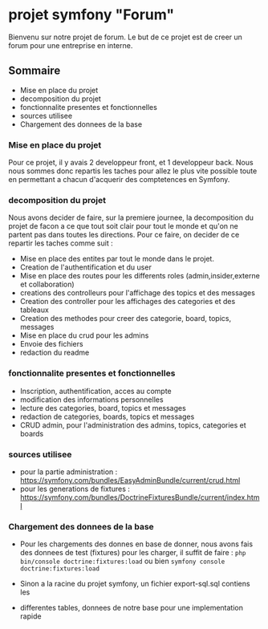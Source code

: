 # projet symfony "Forum"
Bienvenu sur notre projet de forum. Le but de ce projet est de 
creer un forum pour une entreprise en interne.

## Sommaire
- Mise en place du projet 
- decomposition du projet
- fonctionnalite presentes et fonctionnelles
- sources utilisee 
- Chargement des donnees de la base

### Mise en place du projet
Pour ce projet, il y avais 2 developpeur front, et 1 developpeur back.
Nous nous sommes donc repartis les taches pour allez le plus vite possible toute
en permettant a chacun d'acquerir des comptetences en Symfony.

### decomposition du projet
Nous avons decider de faire, sur la premiere journee, la decomposition du projet
de facon a ce que tout soit clair pour tout le monde et qu'on ne partent pas
dans toutes les directions. Pour ce faire, on  decider de ce repartir les 
taches comme suit : 
- Mise en place des entites par tout le monde dans le projet.
- Creation de l'authentification et du user
- Mise en place des routes pour les differents roles (admin,insider,externe et collaboration)
- creations des controlleurs pour l'affichage des topics et des messages
- Creation des controller pour les affichages des categories et des tableaux
- Creation des methodes pour creer des categorie, board, topics, messages
- Mise en place du crud pour les admins
- Envoie des fichiers 
- redaction du readme

### fonctionnalite presentes et fonctionnelles
- Inscription, authentification, acces au compte
- modification des informations personnelles
- lecture des categories, board, topics et messages
- redaction de categories, boards, topics et messages
- CRUD admin, pour l'administration des admins, topics, categories et boards

### sources utilisee
- pour la partie administration : https://symfony.com/bundles/EasyAdminBundle/current/crud.html
- pour les generations de fixtures : https://symfony.com/bundles/DoctrineFixturesBundle/current/index.html

### Chargement des donnees de la base
- Pour les chargements des donnes en base de donner, nous avons fais des donnees de test (fixtures)
pour les charger, il suffit de faire :
`php bin/console doctrine:fixtures:load` ou bien `symfony console doctrine:fixtures:load`

- Sinon a la racine du projet symfony, un fichier export-sql.sql contiens les 
- differentes tables, donnees de notre base pour une implementation rapide
